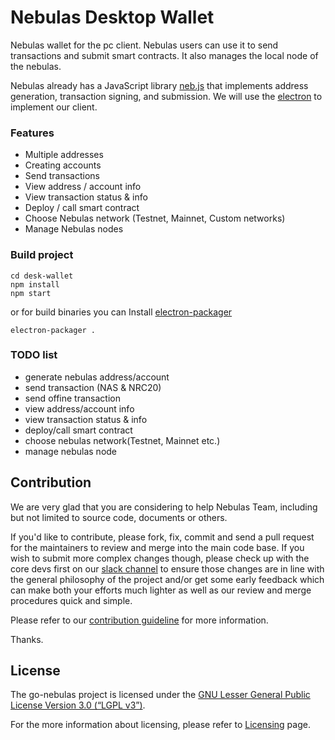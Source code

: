 # Nebulas Desktop Wallet

Nebulas wallet for the pc client. Nebulas users can use it to send transactions and submit smart contracts. It also manages the local node of the nebulas.

Nebulas already has a JavaScript library [neb.js](https://github.com/nebulasio/neb.js) that implements address generation, transaction signing, and submission. We will use the [electron](https://electronjs.org/) to implement our client.

### Features
- Multiple addresses
- Creating accounts
- Send transactions
- View address / account info
- View transaction status & info
- Deploy / call smart contract
- Choose Nebulas network (Testnet, Mainnet, Custom networks)
- Manage Nebulas nodes


### Build project



```
cd desk-wallet
npm install
npm start
```
or for build binaries you can Install [electron-packager](https://github.com/electron-userland/electron-packager)
```
electron-packager .
```

### TODO list

- generate nebulas address/account
- send transaction (NAS & NRC20)
- send offine transaction
- view address/account info
- view transaction status & info
- deploy/call smart contract
- choose nebulas network(Testnet, Mainnet etc.)
- manage nebulas node


## Contribution

We are very glad that you are considering to help Nebulas Team, including but not limited to source code, documents or others.

If you'd like to contribute, please fork, fix, commit and send a pull request for the maintainers to review and merge into the main code base. If you wish to submit more complex changes though, please check up with the core devs first on our [slack channel](http://nebulasio.herokuapp.com) to ensure those changes are in line with the general philosophy of the project and/or get some early feedback which can make both your efforts much lighter as well as our review and merge procedures quick and simple.

Please refer to our [contribution guideline](https://github.com/nebulasio/wiki/blob/master/contribute.md) for more information.

Thanks.

## License

The go-nebulas project is licensed under the [GNU Lesser General Public License Version 3.0 (“LGPL v3”)](https://www.gnu.org/licenses/lgpl-3.0.en.html).

For the more information about licensing, please refer to [Licensing](https://github.com/nebulasio/wiki/blob/master/licensing.md) page.
